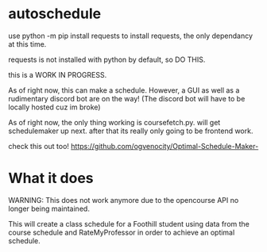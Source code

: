 # autoschedule
 
use python -m pip install requests to install requests, the only dependancy at this time.

requests is not installed with python by default, so DO THIS.

this is a WORK IN PROGRESS.

As of right now, this can make a schedule. However, a GUI as well as a rudimentary discord bot are on the way! (The discord bot will have to be locally hosted cuz im broke)

As of right now, the only thing working is coursefetch.py. will get schedulemaker up next. after that its really only going to be frontend work. 

check this out too! https://github.com/ogvenocity/Optimal-Schedule-Maker-

# What it does

WARNING: This does not work anymore due to the opencourse API no longer being maintained. 

This will create a class schedule for a Foothill student using data from the course schedule and RateMyProfessor in order to achieve an optimal schedule.
